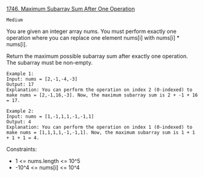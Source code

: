 [1746. Maximum Subarray Sum After One Operation](https://leetcode.com/problems/maximum-subarray-sum-after-one-operation/)

`Medium`

You are given an integer array nums. You must perform exactly one operation where you can replace one element nums[i] with nums[i] * nums[i].

Return the maximum possible subarray sum after exactly one operation. The subarray must be non-empty.

```
Example 1:
Input: nums = [2,-1,-4,-3]
Output: 17
Explanation: You can perform the operation on index 2 (0-indexed) to make nums = [2,-1,16,-3]. Now, the maximum subarray sum is 2 + -1 + 16 = 17.

Example 2:
Input: nums = [1,-1,1,1,-1,-1,1]
Output: 4
Explanation: You can perform the operation on index 1 (0-indexed) to make nums = [1,1,1,1,-1,-1,1]. Now, the maximum subarray sum is 1 + 1 + 1 + 1 = 4.
```

Constraints:

- 1 <= nums.length <= 10^5
- -10^4 <= nums[i] <= 10^4

